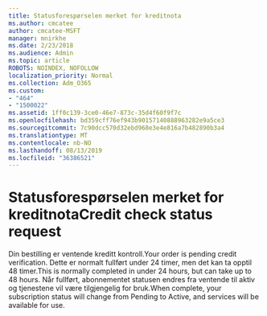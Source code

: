 ```yaml
---
title: Statusforespørselen merket for kreditnota
ms.author: cmcatee
author: cmcatee-MSFT
manager: mnirkhe
ms.date: 2/23/2018
ms.audience: Admin
ms.topic: article
ROBOTS: NOINDEX, NOFOLLOW
localization_priority: Normal
ms.collection: Adm_O365
ms.custom:
- "464"
- "1500022"
ms.assetid: 1ff0c139-3ce0-46e7-873c-35d4f60f9f7c
ms.openlocfilehash: bd359cff76ef943b90157140888963282e9a5ce3
ms.sourcegitcommit: 7c90dcc570d32ebd968e3e4e816a7b482890b3a4
ms.translationtype: MT
ms.contentlocale: nb-NO
ms.lasthandoff: 08/13/2019
ms.locfileid: "36386521"
---
```

# <a name="credit-check-status-request"></a><span data-ttu-id="e0dd7-102">Statusforespørselen merket for kreditnota</span><span class="sxs-lookup"><span data-stu-id="e0dd7-102">Credit check status request</span></span>

<span data-ttu-id="e0dd7-103">Din bestilling er ventende kreditt kontroll.</span><span class="sxs-lookup"><span data-stu-id="e0dd7-103">Your order is pending credit verification.</span></span> <span data-ttu-id="e0dd7-104">Dette er normalt fullført under 24 timer, men det kan ta opptil 48 timer.</span><span class="sxs-lookup"><span data-stu-id="e0dd7-104">This is normally completed in under 24 hours, but can take up to 48 hours.</span></span> <span data-ttu-id="e0dd7-105">Når fullført, abonnementet statusen endres fra ventende til aktiv og tjenestene vil være tilgjengelig for bruk.</span><span class="sxs-lookup"><span data-stu-id="e0dd7-105">When complete, your subscription status will change from Pending to Active, and services will be available for use.</span></span>